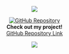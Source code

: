 <p align="center">
  <img src="https://capsule-render.vercel.app/api?type=waving&color=timeGradient&height=260&&section=header&text=HI%20THERE&fontSize=90&fontAlign=50&fontAlignY=28&desc=I%20am%20Gzzzxx&descAlign=50&descSize=30&descAlignY=56&animation=twinkling" />
</p>

<!-- 中间展示仓库 -->
<p align="center">
  <a href="https://github.com/你的用户名/你的仓库" target="_blank">
    <img src="https://img.shields.io/badge/Repository-Gzzzxx-blue" alt="GitHub Repository"/>
  </a>
  <br />
  <strong>Check out my project!</strong>
  <br />
  <a href="https://github.com/你的用户名/你的仓库" target="_blank">GitHub Repository Link</a>
</p>

<p align="center">
  <img src="https://capsule-render.vercel.app/api?type=waving&color=timeGradient&height=260&&section=footer&text=THE%20END&fontSize=90&fontAlign=50&fontAlignY=78&desc=Hope%20your%20program%20is%20bug-free!&descAlign=50&descSize=30&descAlignY=46&animation=twinkling" />
</p>
